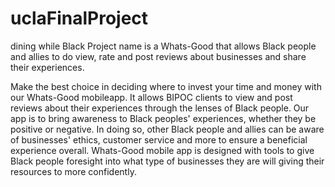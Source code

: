 # uclaFinalProject
dining while Black
Project name is a Whats-Good that allows Black people and allies to do view, rate and post reviews about businesses and share their experiences.

Make the best choice in deciding where to invest your time and money with our Whats-Good mobileapp. 
It allows BIPOC clients to view and post reviews about their experiences through the lenses of Black people. 
Our app is to bring awareness to Black peoples' experiences, whether they be positive or negative. 
In doing so, other Black people and allies can be aware of businesses' ethics, customer service and more to ensure a beneficial experience overall. 
Whats-Good mobile app is designed with tools to give Black people foresight into what type of businesses they are will giving their resources to more confidently.
